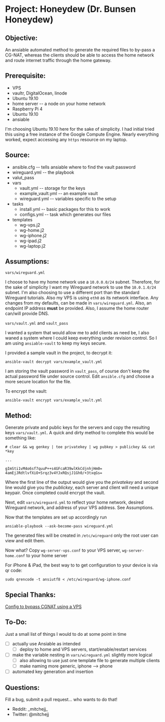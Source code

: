 # Project: Honeydew (Dr. Bunsen Honeydew)

## Objective:

An ansiable automated method to generate the required files to by-pass a CG-NAT, whereas the clients should be able to access the home network and route internet traffic through the home gateway.

## Prerequisite:

* VPS
* vaultr, DigitalOcean, linode
* Ubuntu 19.10
* home server -- a node on your home network
* Raspberry Pi 4
* Ubuntu 19.10
* ansiable

I'm choosing Ubuntu 19.10 here for the sake of simplicity. I had initial tried this using a free instance of the Google Compute Engine. Nearly everything worked, expect accessing any `https` resource on my laptop.

## Source:

* ansible.cfg -- tells ansiable where to find the vault password
* wireguard.yml -- the playbook
* valut_pass
* vars
    * vault.yml -- storage for the keys
    * example_vault.yml -- an example vault
    * wireguard.yml -- variables specific to the setup
* tasks
    * install.yml -- basic packages for this to work
    * configs.yml -- task which generates our files
* templates
    * wg-vps.j2
    * wg-home.j2
    * wg-iphone.j2
    * wg-ipad.j2
    * wg-laptop.j2
## Assumptions:

`vars/wireguard.yml`

I choose to have my home network use a `10.0.0.0/24` subnet. Therefore, for the sake of simplicity I want my Wireguard network to use the `10.0.1.0/24` subnet. I'm also choosing to use a different port than the standard Wireguard tutorials. Also my VPS is using `eth0` as its network interface. Any changes from my defaults, can be made in `vars/wireguard.yml`. Also, an endpoint IP address **must** be provided. Also, I assume the home router can/will provide DNS.

`vars/vault.yml` and `vault_pass`

I wanted a system that would allow me to add clients as need be, I also waned a system where I could keep everything under revision control. So I am using `ansiable-vault` to keep my keys secure. 

I provided a sample vault in the project, to decrypt it:

    ansible-vault decrypt vars/example_vault.yml

I am storing the vault password in `vault_pass`, of course don't keep the actual password file under source control. Edit `ansible.cfg` and choose a more secure location for the file.

To encrypt the vault:

    ansible-vault encrypt vars/example_vault.yml

## Method:

Generate private and public keys for the servers and copy the resulting keys `vars/vault.yml`. A quick and dirty method to complete this would be something like:

    # clear && wg genkey | tee privatekey | wg pubkey > publickey && cat *key

    ...

    gImSti1vM4o6sf7quuP++s4GFcaR39wlKkCdjnhjHm0=
    4amEjJRdtlvfXiO+Srqz3v4YJxRQsjJ1Gh0/+3txqGs=

Where the first line of the output would give you the *privatekey* and second line would give you the *publickey*, each server and client will need a unique keypair. Once completed could encrypt the vault.

Next, edit `vars/wireguard.yml` to reflect your home network, desired Wireguard network, and address of your VPS address. See Assumptions.

Now that the templates are set up accordingly run

    ansiable-playbook --ask-become-pass wireguard.yml

The generated files will be created in `/etc/wireguard` only the root user can view and edit them.

Now what? Copy `wg-server-vps.conf` to your VPS server, `wg-server-home.conf` to your home server

For iPhone & iPad, the best way to to get configuration to your device is via qr code:

    sudo qrencode -t ansiutf8 < /etc/wireguard/wg-iphone.conf

## Special Thanks:

[Config to bypass CGNAT using a VPS](https://github.com/smbm/wireguard-cgnat-bypass)

## To-Do:

Just a small list of things I would to do at some point in time

- [ ] actually use Ansiable as intended
    - [ ] deploy to home and VPS servers, start/enable/restart services
- [ ] make the variable nesting in `vars/wireguard.yml` slightly more logical
    - [ ] also allowing to use just one template file to generate multiple clients
    - [ ] make naming more generic, iphone --> phone
- [ ] automated key generation and insertion

## Questions:

Fill a bug, submit a pull request... who wants to do that!

- Reddit: \_mitchejj\_
- Twitter: @mitchejj
